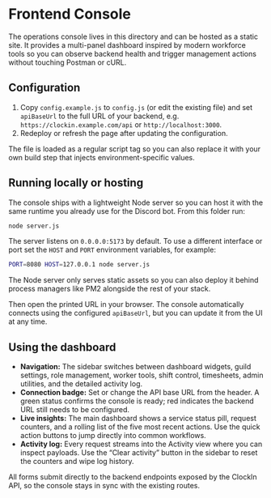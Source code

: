 # Frontend Console

The operations console lives in this directory and can be hosted as a static
site. It provides a multi-panel dashboard inspired by modern workforce tools so
you can observe backend health and trigger management actions without touching
Postman or cURL.

## Configuration

1. Copy `config.example.js` to `config.js` (or edit the existing file) and set
   `apiBaseUrl` to the full URL of your backend, e.g.
   `https://clockin.example.com/api` or `http://localhost:3000`.
2. Redeploy or refresh the page after updating the configuration.

The file is loaded as a regular script tag so you can also replace it with your
own build step that injects environment-specific values.

## Running locally or hosting

The console ships with a lightweight Node server so you can host it with the
same runtime you already use for the Discord bot. From this folder run:

```bash
node server.js
```

The server listens on `0.0.0.0:5173` by default. To use a different interface
or port set the `HOST` and `PORT` environment variables, for example:

```bash
PORT=8080 HOST=127.0.0.1 node server.js
```

The Node server only serves static assets so you can also deploy it behind
process managers like PM2 alongside the rest of your stack.

Then open the printed URL in your browser. The console automatically connects
using the configured `apiBaseUrl`, but you can update it from the UI at any
time.

## Using the dashboard

- **Navigation:** The sidebar switches between dashboard widgets, guild
  settings, role management, worker tools, shift control, timesheets, admin
  utilities, and the detailed activity log.
- **Connection badge:** Set or change the API base URL from the header. A green
  status confirms the console is ready; red indicates the backend URL still
  needs to be configured.
- **Live insights:** The main dashboard shows a service status pill, request
  counters, and a rolling list of the five most recent actions. Use the quick
  action buttons to jump directly into common workflows.
- **Activity log:** Every request streams into the Activity view where you can
  inspect payloads. Use the “Clear activity” button in the sidebar to reset the
  counters and wipe log history.

All forms submit directly to the backend endpoints exposed by the ClockIn API,
so the console stays in sync with the existing routes.
